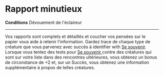 # Rapport minutieux

<p><span id="ctl00_MainContent_DetailedOutput"><strong>Conditions</strong> Dévouement de l'éclaireur<br></span></p>
<hr>
<p>Vos rapports sont complets et détaillés et coucher vos pensées sur le papier vous aide à retenir l'information. Gardez trace de chaque type de créature que vous parvenez avec succès à identifier with <a href="https://2e.aonprd.com/Skills.aspx?General=true&amp;ID=5">Se souvenir</a>. Lorsque vous tentez des tests pour <a href="https://2e.aonprd.com/Skills.aspx?General=true&amp;ID=5">Se souvenir </a> contre des créatures qui sont sur votre liste dans des rencontres ultérieures, vous obtenez un bonus de circonstance de +2 et, sur un Succès, vous obtenez une information supplémentaire à propos de telles créatures.&nbsp;</p>